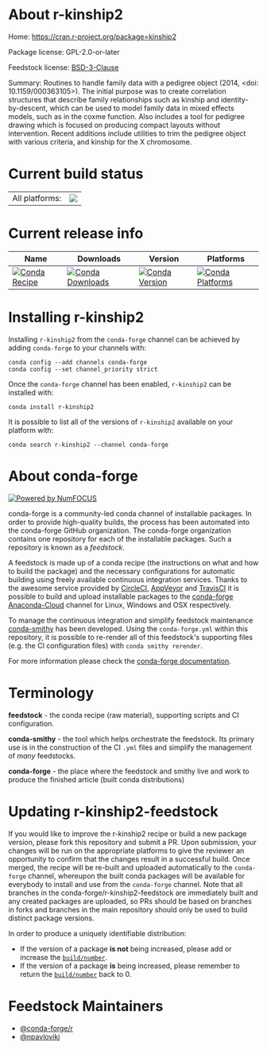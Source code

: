 About r-kinship2
================

Home: https://cran.r-project.org/package=kinship2

Package license: GPL-2.0-or-later

Feedstock license: [BSD-3-Clause](https://github.com/conda-forge/r-kinship2-feedstock/blob/master/LICENSE.txt)

Summary: Routines to handle family data with a pedigree object (2014, <doi: 10.1159/000363105>). The initial purpose was to create correlation structures that describe family relationships such as kinship and identity-by-descent, which can be used to model family data in mixed effects models, such as in the coxme function. Also includes a tool for pedigree drawing which is focused on producing compact layouts without intervention. Recent additions include utilities to trim the pedigree object with various criteria, and kinship for the X chromosome.

Current build status
====================


<table><tr><td>All platforms:</td>
    <td>
      <a href="https://dev.azure.com/conda-forge/feedstock-builds/_build/latest?definitionId=6605&branchName=master">
        <img src="https://dev.azure.com/conda-forge/feedstock-builds/_apis/build/status/r-kinship2-feedstock?branchName=master">
      </a>
    </td>
  </tr>
</table>

Current release info
====================

| Name | Downloads | Version | Platforms |
| --- | --- | --- | --- |
| [![Conda Recipe](https://img.shields.io/badge/recipe-r--kinship2-green.svg)](https://anaconda.org/conda-forge/r-kinship2) | [![Conda Downloads](https://img.shields.io/conda/dn/conda-forge/r-kinship2.svg)](https://anaconda.org/conda-forge/r-kinship2) | [![Conda Version](https://img.shields.io/conda/vn/conda-forge/r-kinship2.svg)](https://anaconda.org/conda-forge/r-kinship2) | [![Conda Platforms](https://img.shields.io/conda/pn/conda-forge/r-kinship2.svg)](https://anaconda.org/conda-forge/r-kinship2) |

Installing r-kinship2
=====================

Installing `r-kinship2` from the `conda-forge` channel can be achieved by adding `conda-forge` to your channels with:

```
conda config --add channels conda-forge
conda config --set channel_priority strict
```

Once the `conda-forge` channel has been enabled, `r-kinship2` can be installed with:

```
conda install r-kinship2
```

It is possible to list all of the versions of `r-kinship2` available on your platform with:

```
conda search r-kinship2 --channel conda-forge
```


About conda-forge
=================

[![Powered by NumFOCUS](https://img.shields.io/badge/powered%20by-NumFOCUS-orange.svg?style=flat&colorA=E1523D&colorB=007D8A)](http://numfocus.org)

conda-forge is a community-led conda channel of installable packages.
In order to provide high-quality builds, the process has been automated into the
conda-forge GitHub organization. The conda-forge organization contains one repository
for each of the installable packages. Such a repository is known as a *feedstock*.

A feedstock is made up of a conda recipe (the instructions on what and how to build
the package) and the necessary configurations for automatic building using freely
available continuous integration services. Thanks to the awesome service provided by
[CircleCI](https://circleci.com/), [AppVeyor](https://www.appveyor.com/)
and [TravisCI](https://travis-ci.com/) it is possible to build and upload installable
packages to the [conda-forge](https://anaconda.org/conda-forge)
[Anaconda-Cloud](https://anaconda.org/) channel for Linux, Windows and OSX respectively.

To manage the continuous integration and simplify feedstock maintenance
[conda-smithy](https://github.com/conda-forge/conda-smithy) has been developed.
Using the ``conda-forge.yml`` within this repository, it is possible to re-render all of
this feedstock's supporting files (e.g. the CI configuration files) with ``conda smithy rerender``.

For more information please check the [conda-forge documentation](https://conda-forge.org/docs/).

Terminology
===========

**feedstock** - the conda recipe (raw material), supporting scripts and CI configuration.

**conda-smithy** - the tool which helps orchestrate the feedstock.
                   Its primary use is in the construction of the CI ``.yml`` files
                   and simplify the management of *many* feedstocks.

**conda-forge** - the place where the feedstock and smithy live and work to
                  produce the finished article (built conda distributions)


Updating r-kinship2-feedstock
=============================

If you would like to improve the r-kinship2 recipe or build a new
package version, please fork this repository and submit a PR. Upon submission,
your changes will be run on the appropriate platforms to give the reviewer an
opportunity to confirm that the changes result in a successful build. Once
merged, the recipe will be re-built and uploaded automatically to the
`conda-forge` channel, whereupon the built conda packages will be available for
everybody to install and use from the `conda-forge` channel.
Note that all branches in the conda-forge/r-kinship2-feedstock are
immediately built and any created packages are uploaded, so PRs should be based
on branches in forks and branches in the main repository should only be used to
build distinct package versions.

In order to produce a uniquely identifiable distribution:
 * If the version of a package **is not** being increased, please add or increase
   the [``build/number``](https://docs.conda.io/projects/conda-build/en/latest/resources/define-metadata.html#build-number-and-string).
 * If the version of a package **is** being increased, please remember to return
   the [``build/number``](https://docs.conda.io/projects/conda-build/en/latest/resources/define-metadata.html#build-number-and-string)
   back to 0.

Feedstock Maintainers
=====================

* [@conda-forge/r](https://github.com/conda-forge/r/)
* [@npavlovikj](https://github.com/npavlovikj/)


